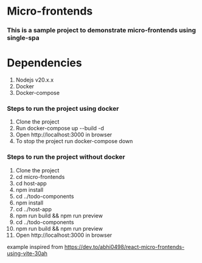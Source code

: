 # Micro-frontends
### This is a sample project to demonstrate micro-frontends using single-spa

# Dependencies
1. Nodejs v20.x.x
2. Docker
3. Docker-compose

### Steps to run the project using docker
1. Clone the project 
2. Run docker-compose up --build -d
3. Open http://localhost:3000 in browser
4. To stop the project run docker-compose down

### Steps to run the project without docker
1. Clone the project
2. cd micro-frontends
3. cd host-app
4. npm install
5. cd ../todo-components
6. npm install
7. cd ../host-app
8. npm run build && npm run preview
9. cd ../todo-components
10. npm run build && npm run preview 
11. Open http://localhost:3000 in browser

example inspired from https://dev.to/abhi0498/react-micro-frontends-using-vite-30ah